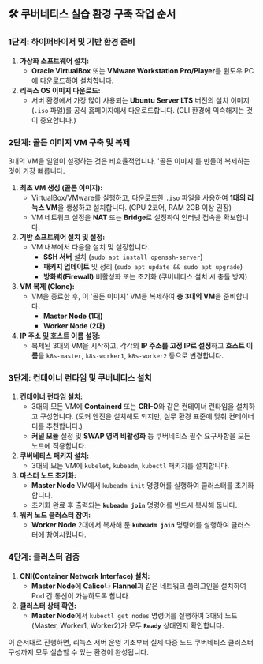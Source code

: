 

## 🛠️ 쿠버네티스 실습 환경 구축 작업 순서

### 1단계: 하이퍼바이저 및 기반 환경 준비

1.  **가상화 소프트웨어 설치:**
    * **Oracle VirtualBox** 또는 **VMware Workstation Pro/Player**를 윈도우 PC에 다운로드하여 설치합니다.
2.  **리눅스 OS 이미지 다운로드:**
    * 서버 환경에서 가장 많이 사용되는 **Ubuntu Server LTS** 버전의 설치 이미지(`.iso` 파일)를 공식 홈페이지에서 다운로드합니다. (CLI 환경에 익숙해지는 것이 중요합니다.)

### 2단계: 골든 이미지 VM 구축 및 복제

3대의 VM을 일일이 설정하는 것은 비효율적입니다. '골든 이미지'를 만들어 복제하는 것이 가장 빠릅니다.

1.  **최초 VM 생성 (골든 이미지):**
    * VirtualBox/VMware를 실행하고, 다운로드한 `.iso` 파일을 사용하여 **1대의 리눅스 VM**을 생성하고 설치합니다. (CPU 2코어, RAM 2GB 이상 권장)
    * VM 네트워크 설정을 **NAT** 또는 **Bridge**로 설정하여 인터넷 접속을 확보합니다.
2.  **기반 소프트웨어 설치 및 설정:**
    * VM 내부에서 다음을 설치 및 설정합니다.
        * **SSH 서버** 설치 (`sudo apt install openssh-server`)
        * **패키지 업데이트** 및 정리 (`sudo apt update && sudo apt upgrade`)
        * **방화벽(Firewall)** 비활성화 또는 초기화 (쿠버네티스 설치 시 충돌 방지)
3.  **VM 복제 (Clone):**
    * VM을 종료한 후, 이 '골든 이미지' VM을 복제하여 **총 3대의 VM**을 준비합니다.
        * **Master Node (1대)**
        * **Worker Node (2대)**
4.  **IP 주소 및 호스트 이름 설정:**
    * 복제된 3대의 VM을 시작하고, 각각의 **IP 주소를 고정 IP로 설정**하고 **호스트 이름**을 `k8s-master`, `k8s-worker1`, `k8s-worker2` 등으로 변경합니다.

### 3단계: 컨테이너 런타임 및 쿠버네티스 설치

1.  **컨테이너 런타임 설치:**
    * 3대의 모든 VM에 **Containerd** 또는 **CRI-O**와 같은 컨테이너 런타임을 설치하고 구성합니다. (도커 엔진을 설치해도 되지만, 실무 환경 표준에 맞춰 컨테이너디를 추천합니다.)
    * **커널 모듈** 설정 및 **SWAP 영역 비활성화** 등 쿠버네티스 필수 요구사항을 모든 노드에 적용합니다.
2.  **쿠버네티스 패키지 설치:**
    * 3대의 모든 VM에 `kubelet`, `kubeadm`, `kubectl` 패키지를 설치합니다.
3.  **마스터 노드 초기화:**
    * **Master Node** VM에서 `kubeadm init` 명령어를 실행하여 클러스터를 초기화합니다.
    * 초기화 완료 후 출력되는 **`kubeadm join`** 명령어를 반드시 복사해 둡니다.
4.  **워커 노드 클러스터 참여:**
    * **Worker Node** 2대에서 복사해 둔 **`kubeadm join`** 명령어를 실행하여 클러스터에 참여시킵니다.

### 4단계: 클러스터 검증

1.  **CNI(Container Network Interface) 설치:**
    * **Master Node**에 **Calico**나 **Flannel**과 같은 네트워크 플러그인을 설치하여 Pod 간 통신이 가능하도록 합니다.
2.  **클러스터 상태 확인:**
    * **Master Node**에서 `kubectl get nodes` 명령어를 실행하여 3대의 노드(Master, Worker1, Worker2)가 모두 **`Ready`** 상태인지 확인합니다.

이 순서대로 진행하면, 리눅스 서버 운영 기초부터 실제 다중 노드 쿠버네티스 클러스터 구성까지 모두 실습할 수 있는 환경이 완성됩니다.
